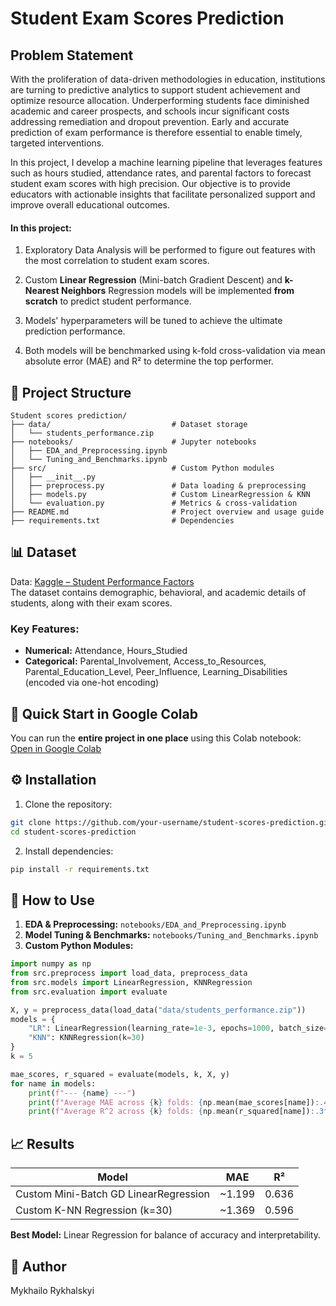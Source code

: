 # Student Exam Scores Prediction

## Problem Statement
With the proliferation of data-driven methodologies in education, institutions are turning to predictive analytics to support student achievement and optimize resource allocation. Underperforming students face diminished academic and career prospects, and schools incur significant costs addressing remediation and dropout prevention. Early and accurate prediction of exam performance is therefore essential to enable timely, targeted interventions.

In this project, I develop a machine learning pipeline that leverages features such as hours studied, attendance rates, and parental factors to forecast student exam scores with high precision. Our objective is to provide educators with actionable insights that facilitate personalized support and improve overall educational outcomes.

#### In this project:

1. Exploratory Data Analysis will be performed to figure out features with the most correlation to student exam scores. 

2. Custom **Linear Regression** (Mini-batch Gradient Descent) and **k-Nearest Neighbors** Regression models will be implemented **from scratch** to predict student performance.

3. Models' hyperparameters will be tuned to achieve the ultimate prediction performance. 

4. Both models will be benchmarked using k-fold cross-validation via mean absolute error (MAE) and R² to determine the top performer.


## 📂 Project Structure

```
Student scores prediction/
├── data/                           # Dataset storage
│   └── students_performance.zip
├── notebooks/                      # Jupyter notebooks
│   ├── EDA_and_Preprocessing.ipynb
│   └── Tuning_and_Benchmarks.ipynb
├── src/                            # Custom Python modules
│   ├── __init__.py
│   ├── preprocess.py               # Data loading & preprocessing
│   ├── models.py                   # Custom LinearRegression & KNN
│   └── evaluation.py               # Metrics & cross-validation
├── README.md                       # Project overview and usage guide
├── requirements.txt                # Dependencies
```

## 📊 Dataset

Data: [Kaggle – Student Performance Factors](https://www.kaggle.com/datasets/lainguyn123/student-performance-factors)\
The dataset contains demographic, behavioral, and academic details of students, along with their exam scores.

### Key Features:

- **Numerical:** Attendance, Hours\_Studied
- **Categorical:** Parental\_Involvement, Access\_to\_Resources, Parental\_Education\_Level, Peer\_Influence, Learning\_Disabilities (encoded via one-hot encoding)

## 🚀 Quick Start in Google Colab

You can run the **entire project in one place** using this Colab notebook:\
[Open in Google Colab](https://colab.research.google.com/drive/14Le9Ehw26GnCMng7HzWH49bEolo2yMQu?usp=sharing)&#x20;

## ⚙️ Installation

1. Clone the repository:

```bash
git clone https://github.com/your-username/student-scores-prediction.git
cd student-scores-prediction
```

2. Install dependencies:

```bash
pip install -r requirements.txt
```

## 📓 How to Use

1. **EDA & Preprocessing:** `notebooks/EDA_and_Preprocessing.ipynb`
2. **Model Tuning & Benchmarks:** `notebooks/Tuning_and_Benchmarks.ipynb`
3. **Custom Python Modules:**

```python
import numpy as np
from src.preprocess import load_data, preprocess_data
from src.models import LinearRegression, KNNRegression
from src.evaluation import evaluate

X, y = preprocess_data(load_data("data/students_performance.zip"))
models = {
    "LR": LinearRegression(learning_rate=1e-3, epochs=1000, batch_size=32),
    "KNN": KNNRegression(k=30)
}
k = 5

mae_scores, r_squared = evaluate(models, k, X, y)
for name in models:
    print(f"--- {name} ---")
    print(f"Average MAE across {k} folds: {np.mean(mae_scores[name]):.4f}")
    print(f"Average R^2 across {k} folds: {np.mean(r_squared[name]):.3f}\n")
```

## 📈 Results

| Model                                 | MAE     | R²    |
|---------------------------------------| ------- | ----- |
| Custom Mini-Batch GD LinearRegression | \~1.199 | 0.636 |
| Custom K-NN Regression (k=30)         | \~1.369 | 0.596 |

**Best Model:** Linear Regression for balance of accuracy and interpretability.

## 📝 Author

Mykhailo Rykhalskyi
